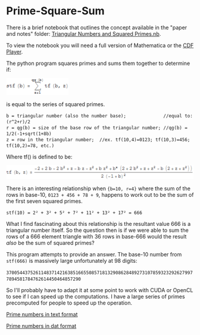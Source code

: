 # Prime-Square-Sum
There is a brief notebook that outlines the concept available in the "paper and notes" folder: [Triangular Numbers and Squared Primes.nb](https://raw.githubusercontent.com/djdarcy/Prime-Square-Sum/master/paper%20and%20notes/2010%20-%20Recurrence%20relation%20between%20triangular%20numbers%20and%20squared%20primes%20-%20D.%20Darcy.nb). 

To view the notebook you will need a full version of Mathematica or the [CDF Player](http://www.wolfram.com/cdf-player/).

The python program squares primes and sums them together to determine if:

![stf(b) = sum_(z=1)^qg(b) tf(b,z);](/paper%20and%20notes/function-stf-defined.png?raw=true "stf defined")

is equal to the series of squared primes.

```
b = triangular number (also the number base);              //equal to: (r^2+r)/2 
r = qg(b) = size of the base row of the triangular number; //qg(b) = 1/2(-1+sqrt(1+8b)
z = row in the triangular number;  //ex. tf(10,4)=0123; tf(10,3)=456; tf(10,2)=78, etc.)
```

Where tf() is defined to be:

![tf(b,z) = (-2 + 2b - 2b^2 + z - bz - z^2 + bz^2 + b^z(2 + 2b^2 + z + z^2 - b(2 + z + z^2))) / (2(-1 + b)^2)](/paper%20and%20notes/function-tf-defined.png?raw=true "tf defined")

There is an interesting relationship when `{b=10, r=4}` where the sum of the rows in base-10, `0123 + 456 + 78 + 9`, happens to work out to be the sum of the first seven squared primes.

```
stf(10) = 2² + 3² + 5² + 7² + 11² + 13² + 17² = 666
```

What I find fascinating about this relationship is the resultant value 666 is a triangular number itself. So the question then is if we were able to sum the rows of a 666 element triangle with 36 rows in base-666 would the result _also_ be the sum of squared primes?

This program attempts to provide an answer. The base-10 number from `stf(666)` is massively large unfortunately at 98 digits:

`37005443752611483714216385166550857181329086284892731078593232926279977894581784762614450464857290`

So I'll probably have to adapt it at some point to work with CUDA or OpenCL to see if I can speed up the computations. I have a large series of primes precomputed for people to speed up the operation.

[Prime numbers in text format](http://www.4shared.com/archive/OZQrNbMice/txt-primes.html)

[Prime numbers in dat format](http://www.4shared.com/archive/mG7fTed6ce/dat-primes.html)


